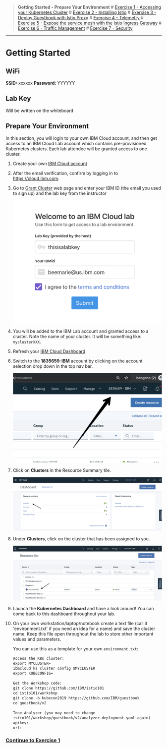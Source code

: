 
>**Getting Started - Prepare Your Environment** # 
[Exercise 1 - Accessing your Kubernetes Cluster](exercise-1/README.md) #
[Exercise 2 - Installing Istio](exercise-2/README.md) # 
[Exercise 3 - Deploy Guestbook with Istio Proxy](exercise-3/README.md) # 
[Exercise 4 - Telemetry](exercise-4/README.md) # 
[Exercise 5 - Expose the service mesh with the Istio Ingress Gateway](exercise-5/README.md) # 
[Exercise 6 - Traffic Management](exercise-6/README.md) # 
[Exercise 7 - Security](exercise-7/README.md)

---

# Getting Started

## WiFi

**SSID:**  xxxxxx
**Password:** YYYYYY

## Lab Key

Will be written on the whiteboard

## Prepare Your Environment

In this section, you will login to your own IBM Cloud account, and then get access to an IBM Cloud Lab account which contains pre-provisioned Kubernetes clusters. Each lab attendee will be granted access to one cluster.

1. Create your own [IBM Cloud account](https://ibm.biz/BdqcXN)   

1. After the email verification, confirm by logging in to https://cloud.ibm.com.

1. Go to [Grant Cluster](https://kubeforumsydney.mybluemix.net/) web page and enter your IBM ID (the email you used to sign up) and the lab key from the instructor

    ![](README_images/get-clusters-no-region.png)

1. You will be added to the IBM Lab account and granted access to a cluster. Note the name of your cluster. It will be something like: `myclusterXXX`.

1. Refresh your [IBM Cloud Dashboard](https://cloud.ibm.com)

1. Switch to the **1835659-IBM** account by clicking on the account selection drop down in the top nav bar.

   ![](README_images/ibmaccount.png)

1. Click on **Clusters** in the Resource Summary tile.

    ![](README_images/dashboard.png)

1.  Under **Clusters**, click on the cluster that has been assigned to you.

    ![](README_images/resource_list.png)

1. Launch the **Kubernetes Dashboard** and have a look around! You can come back to this dashboard throughout your lab.

10. On your own workstation/laptop/notebook create a text file (call it 'environment.txt' if you need an idea for a name) and save the cluster name. Keep this file open throughout the lab to store other important values and parameters.

    You can use this as a template for your own `environment.txt`:

    ```
    Access the K8s cluster:
    export MYCLUSTER=
    ibmcloud ks cluster config $MYCLUSTER
    export KUBECONFIG=

    Get the Workshop code:
    git clone https://github.com/IBM/istio101
    cd istio101/workshop
    git clone -b kubecon2019 https://github.com/IBM/guestbook
    cd guestbook/v2

    Tone Analyzer (you may need to change istio101/workshop/guestbook/v2/analyzer-deployment.yaml again)
    apikey: 
    url:    
    ```


### [Continue to Exercise 1](/workshop/exercise-1/README.md)

